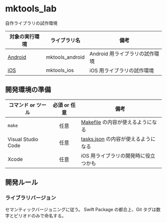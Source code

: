 # mktools_lab
自作ライブラリの試作環境

対象の実行環境 | ライブラリ名 | 備考
--- | --- | ---
[Android](./android) | mktools_android | Android 用ライブラリの試作環境
[iOS](./ios) | mktools_ios | iOS 用ライブラリの試作環境


## 開発環境の準備
コマンド or ツール | 必須 or 任意 | 備考
--- | :---: | ---
```make``` | 任意 | [Makefile](./Makefile) の内容が使えるようになる
Visual Studio Code | 任意 | [tasks.json](./.vscode/tasks.json) の内容が使えるようになる
Xcode | 任意 | iOS 用ライブラリの開発時に役立つかも


## 開発ルール
### ライブラリバージョン
セマンティックバージョニングに従う。
Swift Package の都合上、Git タグは数字とピリオドのみで命名する。
